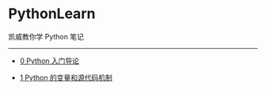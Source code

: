 # PythonLearn

凯威教你学 Python 笔记

---

- [0 Python 入门导论](docs/0_Python_入门导论.md)

- [1 Python 的变量和源代码机制](docs/1_Python的变量和源代码机制.md)

